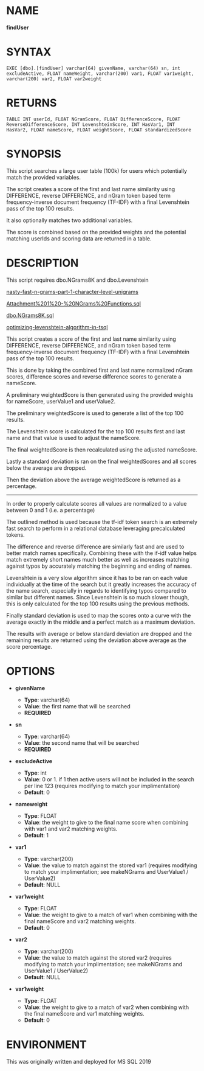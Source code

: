 # NAME
**findUser**

# SYNTAX
```
EXEC [dbo].[findUser] varchar(64) givenName, varchar(64) sn, int excludeActive, FLOAT nameWeight, varchar(200) var1, FLOAT var1weight, varchar(200) var2, FLOAT var2weight
```

# RETURNS
```
TABLE INT userId, FLOAT NGramScore, FLOAT DifferenceScore, FLOAT ReverseDifferenceScore, INT LevenshteinScore, INT HasVar1, INT HasVar2, FLOAT nameScore, FLOAT weightScore, FLOAT standardizedScore
```

# SYNOPSIS
This script searches a large user table (100k) for users which potentially match the provided variables.

The script creates a score of the first and last name similarity using DIFFERENCE, reverse DIFFERENCE, and nGram token based term frequency-inverse document frequency (TF-IDF) with a final Levenshtein pass of the top 100 results.

It also optionally matches two additional variables.

The score is combined based on the provided weights and the potential matching userIds and scoring data are returned in a table.

# DESCRIPTION
This script requires dbo.NGrams8K and dbo.Levenshtein

[nasty-fast-n-grams-part-1-character-level-unigrams](https://www.sqlservercentral.com/articles/nasty-fast-n-grams-part-1-character-level-unigrams)

[Attachment%201%20-%20NGrams%20Functions.sql](https://www.sqlservercentral.com/wp-content/uploads/2019/05/Attachment%201%20-%20NGrams%20Functions.sql)

[dbo.NGrams8K.sql](https://github.com/AlanBurstein/SQL-Library/blob/master/dbo.NGrams8K.sql)

[optimizing-levenshtein-algorithm-in-tsql](http://blog.softwx.net/2014/12/optimizing-levenshtein-algorithm-in-tsql.html)

This script creates a score of the first and last name similarity using 
DIFFERENCE, reverse DIFFERENCE, and nGram token based term frequency-inverse document frequency (TF-IDF)
with a final Levenshtein pass of the top 100 results.

This is done by taking the combined first and last name normalized nGram scores, difference scores and reverse difference scores
to generate a nameScore.

A preliminary weightedScore is then generated using the provided weights for nameScore, userValue1 and userValue2.

The preliminary weightedScore is used to generate a list of the top 100 results.

The Levenshtein score is calculated for the top 100 results first and last name and that value is used to adjust the nameScore.

The final weightedScore is then recalculated using the adjusted nameScore.

Lastly a standard deviation is ran on the final weightedScores and all scores below the average are dropped.

Then the deviation above the average weightedScore is returned as a percentage.

---------------------------

In order to properly calculate scores all values are normalized to a value between 0 and 1 (i.e. a percentage)

The outlined method is used because the tf-idf token search is an extremely fast search to perform in a relational database 
leveraging precalculated tokens.

The difference and reverse difference are similarly fast and are used to better match names specifically. Combining these with 
the if-idf value helps match extremely short names much better as well as increases matching against typos by accurately matching 
the beginning and ending of names.

Levenshtein is a very slow algorithm since it has to be ran on each value individually at the time of the search but it greatly increases
the accuracy of the name search, especially in regards to identifying typos compared to similar but different names. Since Levenshtein 
is so much slower though, this is only calculated for the top 100 results using the previous methods.

Finally standard deviation is used to map the scores onto a curve with the average exactly in the middle and a perfect match as a maximum deviation.

The results with average or below standard deviation are dropped and the remaining results are returned using the deviation above average as the
score percentage.

# OPTIONS
- **givenName**
  - **Type**: varchar(64)
  - **Value**: the first name that will be searched
  - **REQUIRED**
    
- **sn**
  - **Type**: varchar(64)
  - **Value**: the second name that will be searched
  - **REQUIRED**

- **excludeActive**
  - **Type**: int
  - **Value**: 0 or 1. if 1 then active users will not be included in the search per line 123 (requires modifying to match your implimentation)
  - **Default**: 0

- **nameweight**
  - **Type**: FLOAT
  - **Value**: the weight to give to the final name score when combining with var1 and var2 matching weights.
  - **Default**: 1

- **var1**
  - **Type**: varchar(200)
  - **Value**: the value to match against the stored var1 (requires modifying to match your implimentation; see makeNGrams and UserValue1 / UserValue2)
  - **Default**: NULL

- **var1weight**
  - **Type**: FLOAT
  - **Value**: the weight to give to a match of var1 when combining with the final nameScore and var2 matching weights.
  - **Default**: 0

- **var2**
  - **Type**: varchar(200)
  - **Value**: the value to match against the stored var2 (requires modifying to match your implimentation; see makeNGrams and UserValue1 / UserValue2)
  - **Default**: NULL

- **var1weight**
  - **Type**: FLOAT
  - **Value**: the weight to give to a match of var2 when combining with the final nameScore and var1 matching weights.
  - **Default**: 0
 
# ENVIRONMENT
This was originally written and deployed for MS SQL 2019
